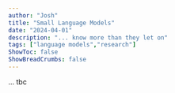 ```yaml
---
author: "Josh"
title: "Small Language Models"
date: "2024-04-01"
description: "... know more than they let on"
tags: ["language models","research"]
ShowToc: false
ShowBreadCrumbs: false
---
```


... tbc
